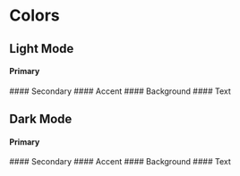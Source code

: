 # Colors
## Light Mode
#### Primary
<omni-swatch hex="#6d9c84" name="Douglas Fir" label="$primary-light" :show-code="true" :dark="false" />
#### Secondary
<omni-swatch hex="#e6e3e0" name="Arctic Cloud" label="$secondary-light" :show-code="true" :dark="false" />
#### Accent
<omni-swatch hex="#73695e" name="Ancient Lock" label="$accent-light" :show-code="true" :dark="true" />
#### Background
<omni-swatch hex="#ffffff" name="Bright White" label="$background-light" :show-code="true" :dark="false" />
#### Text
<omni-swatch hex="#020b0e" name="Black Knight" label="$text-light" :show-code="true" :dark="true" />

## Dark Mode
#### Primary
<omni-swatch hex="#fab472" name="Morning Sunrise" label="$primary-dark" :show-code="true" :dark="false" />
#### Secondary
<omni-swatch hex="#2a0000" name="Sepia Black" label="$secondary-dark" :show-code="true" :dark="true" />
#### Accent
<omni-swatch hex="#ff7676" name="Strawberry Lemon" label="$accent-dark" :show-code="true" :dark="false" />
#### Background
<omni-swatch hex="#18293e" name="Estuary Blue" label="$background-dark" :show-code="true" :dark="true" />
#### Text
<omni-swatch hex="#c4c8e7" name="Saphire Granite" label="$text-dark" :show-code="true" :dark="false" />